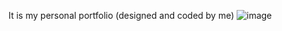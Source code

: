 It is my personal portfolio (designed and coded by me)
![image](https://user-images.githubusercontent.com/119017588/212994420-1b1b4a9a-9b1a-4330-ae85-ab8097675f1f.png)

 
